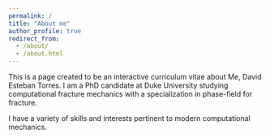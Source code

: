 ```yaml
---
permalink: /
title: "About me"
author_profile: true
redirect_from: 
  - /about/
  - /about.html
---
```


This is a page created to be an interactive curriculum vitae about Me, David Esteban Torres. I am a PhD candidate at Duke University studying computational fracture mechanics with a specialization in phase-field for fracture.

I have a variety of skills and interests pertinent to modern computational mechanics.
